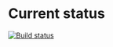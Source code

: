 # Current status

[![Build status](https://ci.appveyor.com/api/projects/status/m23jr7ham0u1sa6f?svg=true)](https://ci.appveyor.com/project/EkaterinaMarkeeva/map)

